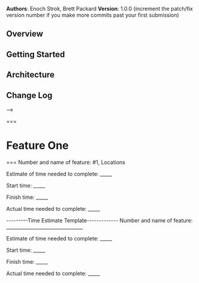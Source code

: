 **Authors**: Enoch Strok, Brett Packard
**Version**: 1.0.0 (increment the patch/fix version number if you make more commits past your first submission)

## Overview
<!-- Provide a high level overview of what this application is and why you are building it, beyond the fact that it's an assignment for this class. (i.e. What's your problem domain?) -->

## Getting Started
<!-- What are the steps that a user must take in order to build this app on their own machine and get it running? -->

## Architecture
<!-- Provide a detailed description of the application design. What technologies (languages, libraries, etc) you're using, and any other relevant design information. -->

## Change Log
<!-- Use this area to document the iterative changes made to your application as each feature is successfully implemented. Use time stamps. Here's an examples:

01-01-2001 4:59pm - Application now has a fully-functional express server, with a GET route for the location resource.

## Credits and Collaborations
<!-- Give credit (and a link) to other people or resources that helped you build this application. -->
-->


===
# Feature One
===
Number and name of feature: #1, Locations

Estimate of time needed to complete: _____

Start time: _____

Finish time: _____

Actual time needed to complete: _____





---------Time Estimate Template-------------
Number and name of feature: ________________________________

Estimate of time needed to complete: _____

Start time: _____

Finish time: _____

Actual time needed to complete: _____
